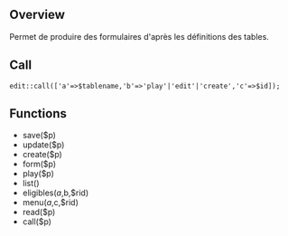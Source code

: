 ## Overview

Permet de produire des formulaires d'après les définitions des tables.

## Call

`edit::call(['a'=>$tablename,'b'=>'play'|'edit'|'create','c'=>$id]);`

## Functions

- save($p)
- update($p)
- create($p)
- form($p)
- play($p)
- list()
- eligibles($a,$b,$rid)
- menu($a,$c,$rid)
- read($p)
- call($p)
